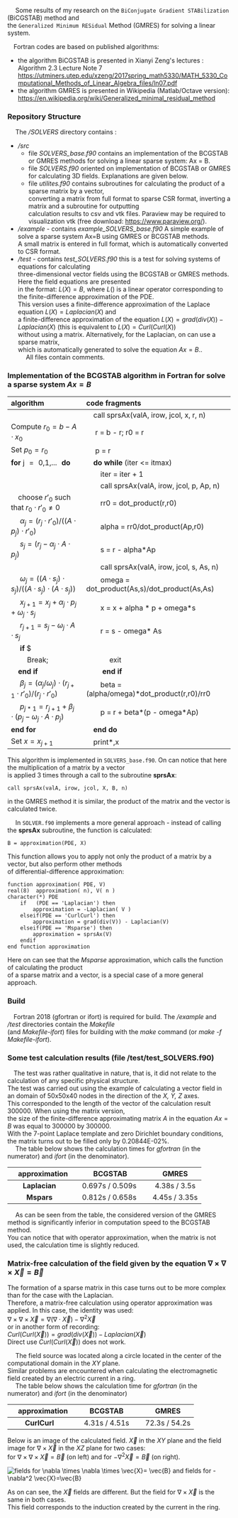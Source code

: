 &emsp; Some results of my research on the `BiConjugate Gradient STABilization` (BiCGSTAB) method and  
the `Generalized Minimum RESidual` Method (GMRES) for solving a linear system.

 &emsp;Fortran codes are based on published algorithms:  
 
- the algorithm BiCGSTAB is presented in Xianyi Zeng's lectures :  Algorithm 2.3 Lecture Note 7 
<https://utminers.utep.edu/xzeng/2017spring_math5330/MATH_5330_Computational_Methods_of_Linear_Algebra_files/ln07.pdf>   
- the algorithm GMRES is presented in Wikipedia (Matlab/Octave version): 
<https://en.wikipedia.org/wiki/Generalized_minimal_residual_method>   


### Repository Structure
&emsp; The _/SOLVERS_ directory contains :   
 
 * _/src_  
    - file _SOLVERS_base.f90_  contains an implementation of the BCGSTAB or GMRES methods for solving a linear sparse system: Ax = B. 
    - file _SOLVERS.f90_ oriented on implementation of BCGSTAB or GMRES for calculating 3D fields. Explanations are given below.
    - file _utilites.f90_ contains subroutines for calculating the product of a sparse matrix by a vector,  
converting a matrix from full format to sparse CSR format, inverting a matrix and a subroutine for outputting  
calculation results to csv and vtk files. Paraview may be required to visualization  vtk (free download: <https://www.paraview.org/>).
 * _/example_ - contains _example_SOLVERS_base.f90_  A simple example of solve a sparse system Ax=B using GMRES or BCGSTAB methods.  
A small matrix is entered in full format, which is automatically converted to CSR format.  
 * _/test_ - contains _test_SOLVERS.f90_ this is a test for solving systems of equations for calculating  
three-dimensional vector fields using the BCGSTAB or GMRES methods. Here the field equations are presented  
in the format: $L(X) = B,$ where $L()$ is a linear operator corresponding to the finite-difference approximation of the PDE.  
This version uses a finite-difference approximation of the Laplace equation $L(X) = Laplacian(X)$ and  
a finite-difference approximation of the equation $L(X) = grad(div(X)) - Laplacian(X)$ (this is equivalent to $L(X)=Curl(Curl(X))$  
without using a matrix.  Alternatively, for the Laplacian, on can use a sparse matrix,  
which is automatically generated to solve the equation $Ax=B.$.  
&emsp; All files contain comments.


### Implementation of the BCGSTAB algorithm in Fortran for solve a sparse system $Ax=B$
| algorithm  | code fragments   |
|:-| :-|
|                              |&emsp;call sprsAx(valA, irow, jcol, x, r, n)|
|Compute $r_0 = b- A \cdot x_0$                 |&emsp; r = b - r; r0 = r   |
|  Set $p_0=r_0$                                |&emsp; p = r  |
|  **for** j&numsp;=&numsp;0,1,...&numsp;**do** |&emsp;**do while** (iter <= itmax)|
|                                               |&emsp;&emsp;iter = iter + 1|
|                                               |&emsp;&emsp;call sprsAx(valA, irow, jcol, p, Ap, n)|
|&emsp;choose $r'_0$ such that $r_0 \cdot r'_0 \neq 0$|&emsp;&emsp;rr0 = dot_product(r,r0)|
|&emsp; $\alpha_j=(r_j \cdot r'_0)/((A\cdot p_j)\cdot r'_0)$|&emsp;&emsp;alpha = rr0/dot_product(Ap,r0) |
|&emsp; $s_j=(r_j - \alpha_j\cdot A\cdot p_j)$ |&emsp;&emsp;s = r - alpha*Ap |
|                                              |&emsp;&emsp;call sprsAx(valA, irow, jcol, s, As, n)|
|&emsp; $\omega_j=((A\cdot s_j)\cdot s_j)/((A\cdot s_j)\cdot(A\cdot s_j))$|&emsp;&emsp;omega = dot_product(As,s)/dot_product(As,As)|
|&emsp; $x_{j+1}=x_j + \alpha_j\cdot p_j+\omega_j\cdot s_j$|&emsp;&emsp;x = x + alpha \* p + omega*s|
|&emsp; $r_{j+1}=s_j -\omega_j\cdot A\cdot s_j$     |&emsp;&emsp;r = s - omega\* As|
|&emsp; **if** $||r_{j+1}|| < \epsilon_0$ **then**  |&emsp;&emsp;**if** ( norm2(R) < tolerance) **then** |
| &emsp;&emsp; Break;                               |&emsp;&emsp;&emsp; exit|
|&emsp;**end if**|&emsp;&emsp; **end if**  |
|&emsp; $\beta_j=(\alpha_j/\omega_j)\cdot (r_{j+1}\cdot r'_0)/ (r_j\cdot r'_0)$|&emsp;&emsp;beta = (alpha/omega)\*dot_product(r,r0)/rr0  |
|&emsp; $p_{j*1}=r_{j+1}+\beta_j\cdot (p_j-\omega_j\cdot A\cdot p_j)$|&emsp;&emsp;p = r + beta\*(p - omega\*Ap)|
|**end for**            |&emsp;**end do**      |
|Set $x=x_{j+1}$        | &emsp;print*,x  |


This algorithm is implemented in `SOLVERS_base.f90`. On can notice that here the multiplication of a matrix by a vector  
is applied 3 times through a call to the subroutine **sprsAx**:  

```call sprsAx(valA, irow, jcol, X, B, n)```  

in the GMRES method it is similar, the product of the matrix and the vector is calculated twice.  

&emsp; In `SOLVER.f90` implements a more general approach - instead of calling the **sprsAx** subroutine, the function is calculated:  

```B = approximation(PDE, X) ```  

This function allows you to apply not only the product of a matrix by a vector, but also perform other methods  
of differential-difference approximation:
```
function approximation( PDE, V)
real(8)  approximation( n), V( n )
character(*) PDE
    if   (PDE == 'Laplacian') then
        approximation = -Laplacian( V )
    elseif(PDE == 'CurlCurl') then
        approximation = grad(div(V)) - Laplacian(V)
    elseif(PDE == 'Msparse') then
        approximation = sprsAx(V)
    endif
end function approximation
```
Here on can see that the _Msparse_ approximation, which calls the function of calculating the product  
of a sparse matrix and a vector, is a special case of a more general approach.

### Build

&emsp;Fortran 2018 (gfortran or ifort) is required for build. The _/example_ and _/test_ directories contain the _Makefile_  
(and _Makefile-ifort_) files for building with the _make_ command (or _make -f  Makefile-ifort_).


### Some test calculation results (file /test/test_SOLVERS.f90)  
&emsp;The test was rather qualitative in nature, that is, it did not relate to the calculation of any specific physical structure.  
The test was carried out using the example of calculating a vector field in an domain of 50x50x40 nodes in the direction of the _X, Y, Z_ axes.  
This corresponded to the length of the vector of the calculation result 300000. When using the matrix version,  
the size of the finite-difference approximating matrix $A$ in the equation $Ax=B$ was equal to 300000 by 300000.  
With the 7-point Laplace template and zero Dirichlet boundary conditions, the matrix turns out to be filled only by 0.20844E-02%.  
&emsp; The table below shows the calculation times for _gfortran_ (in the numerator) and _ifort_ (in the denominator).  

| &emsp;approximation |&emsp;  BCGSTAB          | &emsp;  GMRES         |
|  :-:                |:-:                      |  :-:                  |
|**Laplacian**        |  &emsp;0.697s / 0.509s  | &emsp; 4.38s / 3.5s   |
|**Mspars**           |  &emsp;0.812s / 0.658s  | &emsp; 4.45s / 3.35s  |

&emsp; As can be seen from the table, the considered version of the GMRES method is significantly inferior in computation speed to the BCGSTAB method.  
You can notice that with operator approximation, when the matrix is not used, the calculation time is slightly reduced.  

### Matrix-free calculation of the field given by the equation $\nabla \times  \nabla \times \vec{X} = \vec{B}$

The formation of a sparse matrix in this case turns out to be more complex than for the case with the Laplacian.  
Therefore, a matrix-free calculation using operator approximation was applied. In this case, the identity was used:  
$\nabla \times  \nabla \times \vec{X} = \nabla (\nabla \cdot \vec{X} ) - \nabla^2  \vec{X}$  
or in another form of recording:  
$Curl(Curl(\vec{X})) = grad(div(\vec{X})) - Laplacian(\vec{X})$  
Direct use $Curl(Curl(\vec{X}))$ does not work.  

&emsp; The field source was located along a circle located in the center of the computational domain in the _XY_ plane.  
Similar problems are encountered when calculating the electromagnetic field created by an electric current in a ring.  
&emsp; The table below shows the calculation time for _gfortran_ (in the numerator) and _ifort_ (in the denominator)  

| &emsp;approximation |&emsp;  BCGSTAB          | &emsp;  GMRES         |
|  :-:                |:-:                      |  :-:                  |
|**CurlCurl**         |  &emsp; 4.31s / 4.51s  | &emsp; 72.3s / 54.2s   |

Below is an image of the calculated field. $\vec{X}$ in the _XY_ plane and the field image for $\nabla \times \vec{X}$ in the _XZ_ plane for two cases:  
for $\nabla \times \nabla \times \vec{X}=\vec{B}$ (on left) and for  $-\nabla^2  \vec{X}=\vec{B}$ (on right).  

![fields for $\nabla \times \nabla \times \vec{X}= \vec{B}$ and fields for             $-\nabla^2 \vec{X}=\vec{B}$](../SOLVERS_BCGSTAB_GMRES/SOLVERS/img/XBR2.jpg)

As on can see, the $\vec{X}$ fields are different. But the field for $\nabla \times \vec{X}$ is the same in both cases.  
This field corresponds to the induction created by the current in the ring.

